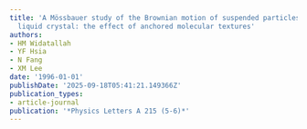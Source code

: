 ```yaml
---
title: 'A Mössbauer study of the Brownian motion of suspended particles in a nematic
  liquid crystal: the effect of anchored molecular textures'
authors:
- HM Widatallah
- YF Hsia
- N Fang
- XM Lee
date: '1996-01-01'
publishDate: '2025-09-18T05:41:21.149366Z'
publication_types:
- article-journal
publication: '*Physics Letters A 215 (5-6)*'
---
```

